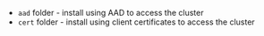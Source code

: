 - `aad` folder - install using AAD to access the cluster
- `cert` folder - install using client certificates to access the cluster